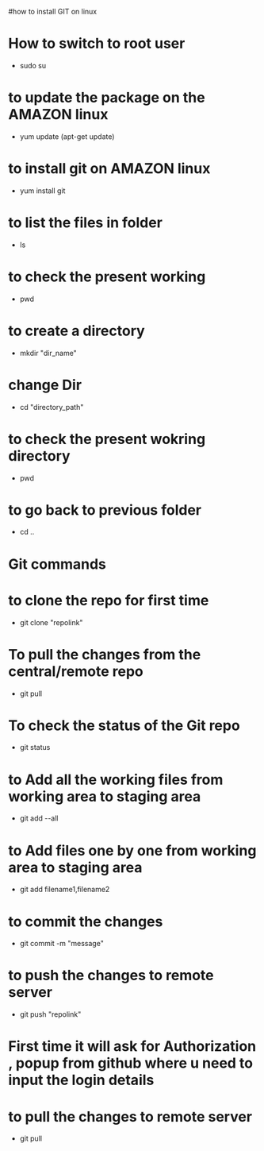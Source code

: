 #how to install GIT on linux

# How to switch to root user 
- sudo su 

#  to update the package on the AMAZON linux
- yum update     (apt-get update) 


# to install git on AMAZON linux
- yum install git


# to list the files in folder 
- ls

# to check the present working 
- pwd

# to create a directory 
- mkdir "dir_name"
 

# change Dir

- cd "directory_path"

#  to check the present wokring directory 

- pwd

# to go back to previous folder 

- cd ..



# Git commands

# to clone the repo for first time 
- git clone "repolink"

# To pull the changes from the central/remote  repo
- git pull 

# To check the status of the Git repo
- git status 

# to Add all the working files from working area to staging area
- git add --all


# to Add  files one by one  from working area to staging area
- git add filename1,filename2


# to commit the changes
- git commit -m "message"


# to push the changes to remote server 
- git push "repolink"

# First time it will ask for Authorization , popup from github where u need to input the login details

# to pull the changes to remote server 
- git pull
